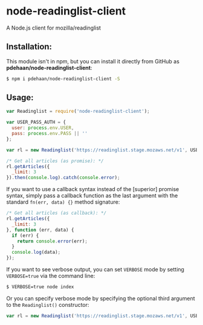 # node-readinglist-client

A Node.js client for mozilla/readinglist

## Installation:
This module isn't in npm, but you can install it directly from GitHub as **pdehaan/node-readinglist-client**:
```sh
$ npm i pdehaan/node-readinglist-client -S
```

## Usage:
```js
var Readinglist = require('node-readinglist-client');

var USER_PASS_AUTH = {
  user: process.env.USER,
  pass: process.env.PASS || ''
};

var rl = new Readinglist('https://readinglist.stage.mozaws.net/v1', USER_PASS_AUTH);

/* Get all articles (as promise): */
rl.getArticles({
  _limit: 3
}).then(console.log).catch(console.error);
```

If you want to use a callback syntax instead of the [superior] promise syntax, simply pass a callback function as the last argument with the standard `fn(err, data) {}` method signature:
```js
/* Get all articles (as callback): */
rl.getArticles({
  _limit: 3
}, function (err, data) {
  if (err) {
    return console.error(err);
  }
  console.log(data);
});
```

If you want to see verbose output, you can set `VERBOSE` mode by setting `VERBOSE=true` via the command line:
```sh
$ VERBOSE=true node index
```

Or you can specify verbose mode by specifying the optional third argument to the `Readinglist()` constructor:
```js
var rl = new Readinglist('https://readinglist.stage.mozaws.net/v1', USER_PASS_AUTH, true);
```
